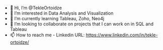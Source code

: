 - 👋 Hi, I’m @TekleOrtoidze
- 👀 I’m interested in Data Analysis and Visualization 
- 🌱 I’m currently learning Tableau, Zoho, Neo4j  
- 💞️ I’m looking to collaborate on projects that I can work on in SQL and Tableau 
- 📫 How to reach me - Linkedin URL: https://www.linkedin.com/in/tekle-ortoidze/ 

<!---
TekleOrtoidze/TekleOrtoidze is a ✨ special ✨ repository because its `README.md` (this file) appears on your GitHub profile.
You can click the Preview link to take a look at your changes.
--->
